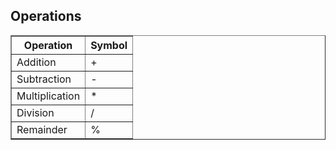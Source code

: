 ## Operations

<table border="1">
  <tr>
    <th>Operation</th>
    <th>Symbol</th>
  </tr>
  <tr>
    <td>Addition</td>
    <td>+</td>
  </tr>
  <tr>
    <td>Subtraction</td>
    <td>-</td>
  </tr>
  <tr>
    <td>Multiplication</td>
    <td>*</td>
  </tr>
  <tr>
    <td>Division</td>
    <td>/</td>
  </tr>
  <tr>
    <td>Remainder</td>
    <td>%</td>
  </tr>
</table>
